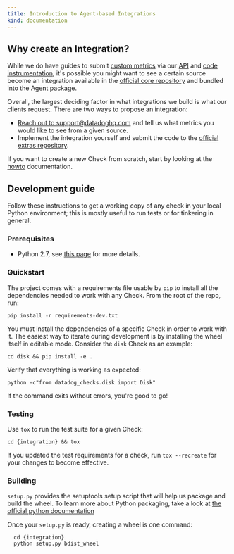 ```yaml
---
title: Introduction to Agent-based Integrations
kind: documentation
---
```


## Why create an Integration?

While we do have guides to submit [custom metrics][1] via our [API][2] and [code instrumentation][3], it's possible you might want to see a certain source become an integration available in the [official core repository][4] and bundled into the Agent package.

Overall, the largest deciding factor in what integrations we build is what our clients request. There are two ways to propose an integration:

* [Reach out to support@datadoghq.com][5] and tell us what metrics you would like to see from a given source.
* Implement the integration yourself and submit the code to the [official extras repository][6].

If you want to create a new Check from scratch, start by looking at the [howto][10] documentation.

## Development guide

Follow these instructions to get a working copy of any check in your local Python environment; this is mostly useful to run tests or for tinkering in general.

### Prerequisites

* Python 2.7, see [this page][7] for more details.

### Quickstart

The project comes with a requirements file usable by `pip` to install all the dependencies needed to work with any Check. From the root of the repo, run:

```
pip install -r requirements-dev.txt
```

You must install the dependencies of a specific Check in order to work with it. The easiest way to iterate during development is by installing the wheel itself in editable mode. Consider the `disk` Check as an example:

```
cd disk && pip install -e .
```

Verify that everything is working as expected:

```
python -c"from datadog_checks.disk import Disk"
```

If the command exits without errors, you're good to go!

### Testing

Use `tox` to run the test suite for a given Check:

```
cd {integration} && tox
```

If you updated the test requirements for a check, run `tox --recreate` for your changes to become effective.

### Building

`setup.py` provides the setuptools setup script that will help us package and build the wheel. To learn more about Python packaging, take a look at [the official python documentation][9]

Once your `setup.py` is ready, creating a wheel is one command:

```
  cd {integration}
  python setup.py bdist_wheel
```

[1]: https://docs.datadoghq.com/developers/metrics/
[2]: https://docs.datadoghq.com/api/
[3]: https://docs.datadoghq.com/developers/libraries/
[4]: https://github.com/DataDog/integrations-core
[5]: https://docs.datadoghq.com/help/
[6]: https://github.com/DataDog/integrations-extras
[7]: https://github.com/DataDog/integrations-core/blob/master/docs/dev/python.md
[8]: https://docs.pytest.org/en/latest/
[9]: https://packaging.python.org/tutorials/distributing-packages/
[10]: https://github.com/DataDog/integrations-core/blob/master/docs/dev/new_check_howto.md 
